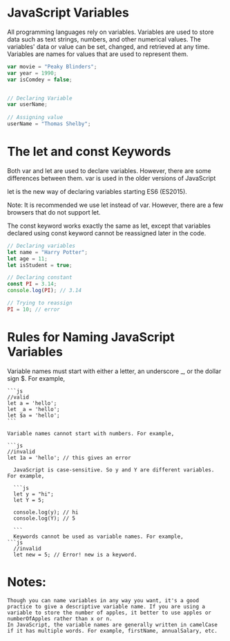 # JavaScript Variables

All programming languages rely on variables. Variables are used to store data such as text strings, numbers, and other numerical values. The variables' data or value can be set, changed, and retrieved at any time. Variables are names for values that are used to represent them.


```js
var movie = "Peaky Blinders";
var year = 1990;
var isComdey = false;


// Declaring Variable
var userName;
 
// Assigning value
userName = "Thomas Shelby";

```
# The let and const Keywords

Both var and let are used to declare variables. However, there are some differences between them.
var is used in the older versions of JavaScript

let is the new way of declaring variables starting ES6 (ES2015).

Note: It is recommended we use let instead of var. However, there are a few browsers that do not support let.

The const keyword works exactly the same as let, except that variables declared using const keyword cannot be reassigned later in the code.

```js
// Declaring variables
let name = "Harry Potter";
let age = 11;
let isStudent = true;

// Declaring constant
const PI = 3.14;
console.log(PI); // 3.14

// Trying to reassign
PI = 10; // error

```

# Rules for Naming JavaScript Variables

Variable names must start with either a letter, an underscore _, or the dollar sign $. For example,

    ```js
    //valid
    let a = 'hello';
    let _a = 'hello';
    let $a = 'hello';
    ```

    Variable names cannot start with numbers. For example,

    ```js
    //invalid
    let 1a = 'hello'; // this gives an error
  ```
    JavaScript is case-sensitive. So y and Y are different variables. For example,

    ```js
    let y = "hi";
    let Y = 5;

    console.log(y); // hi
    console.log(Y); // 5

    ```
    Keywords cannot be used as variable names. For example,
  ```js
    //invalid
    let new = 5; // Error! new is a keyword.
```
# Notes:

    Though you can name variables in any way you want, it's a good practice to give a descriptive variable name. If you are using a variable to store the number of apples, it better to use apples or numberOfApples rather than x or n.
    In JavaScript, the variable names are generally written in camelCase if it has multiple words. For example, firstName, annualSalary, etc.

